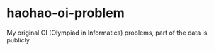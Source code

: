 # haohao-oi-problem
My original OI (Olympiad in Informatics) problems, part of the data is publicly.

